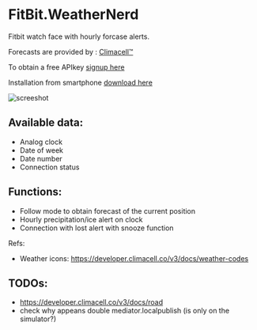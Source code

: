 # FitBit.WeatherNerd

Fitbit watch face with hourly forcase alerts.

Forecasts are provided by : [Climacell™](https://www.climacell.co/weather-api/)	

To obtain a free APIkey [signup here](https://developer.climacell.co/sign-up)

Installation from smartphone [download here](https://gallery.fitbit.com/details/4554c69d-fd33-402e-95d5-9dae5c673d86)

![screeshot](https://github.com/alessandroame/FitBit.WeatherNerd/blob/master/screenshot.png)

## Available data:

- Analog clock
- Date of week
- Date number
- Connection status 

## Functions:

- Follow mode to obtain forecast of the current position
- Hourly precipitation/ice alert on clock
- Connection with lost alert with snooze function


Refs:
- Weather icons: https://developer.climacell.co/v3/docs/weather-codes

## TODOs:
- https://developer.climacell.co/v3/docs/road
- check why appeans double mediator.localpublish (is only on the simulator?)
